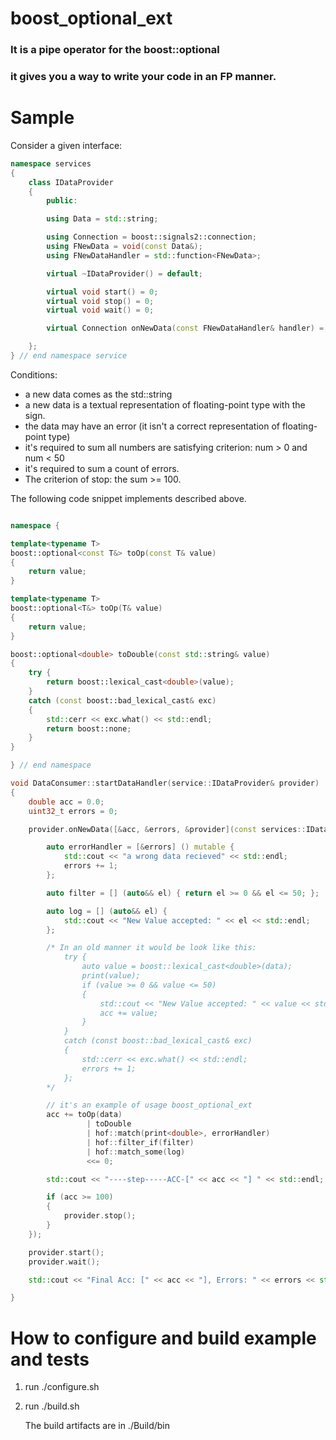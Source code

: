# boost_optional_ext
### It is a pipe operator for the boost::optional
### it gives you a way to write your code in an FP manner.

# Sample

Consider a given interface:

```C++
namespace services
{
    class IDataProvider
    {
        public:

        using Data = std::string;

        using Connection = boost::signals2::connection;
        using FNewData = void(const Data&);
        using FNewDataHandler = std::function<FNewData>;

        virtual ~IDataProvider() = default;

        virtual void start() = 0;
        virtual void stop() = 0;
        virtual void wait() = 0;

        virtual Connection onNewData(const FNewDataHandler& handler) = 0;

    };
} // end namespace service
```

Conditions:

* a new data comes as the std::string
* a new data is a textual representation of floating-point type with the sign.
* the data may have an error (it isn't a correct representation of floating-point type)
* it's required to sum all numbers are satisfying criterion: num > 0 and num < 50
* it's required to sum a count of errors.
* The criterion of stop: the sum >= 100.

The following code snippet implements described above.

```C++

namespace {

template<typename T>
boost::optional<const T&> toOp(const T& value)
{
    return value;
}

template<typename T>
boost::optional<T&> toOp(T& value)
{
    return value;
}

boost::optional<double> toDouble(const std::string& value)
{
    try {
        return boost::lexical_cast<double>(value);
    }
    catch (const boost::bad_lexical_cast& exc)
    {
        std::cerr << exc.what() << std::endl;
        return boost::none;
    }
}

} // end namespace

void DataConsumer::startDataHandler(service::IDataProvider& provider)
{
    double acc = 0.0;
    uint32_t errors = 0;

    provider.onNewData([&acc, &errors, &provider](const services::IDataProvider::Data& data) mutable {

        auto errorHandler = [&errors] () mutable {
            std::cout << "a wrong data recieved" << std::endl;
            errors += 1;
        };

        auto filter = [] (auto&& el) { return el >= 0 && el <= 50; };

        auto log = [] (auto&& el) {
            std::cout << "New Value accepted: " << el << std::endl;
        };

        /* In an old manner it would be look like this:
            try {
                auto value = boost::lexical_cast<double>(data);
                print(value);
                if (value >= 0 && value <= 50)
                {
                    std::cout << "New Value accepted: " << value << std::endl;
                    acc += value;
                }
            }
            catch (const boost::bad_lexical_cast& exc)
            {
                std::cerr << exc.what() << std::endl;
                errors += 1;
            };
        */

        // it's an example of usage boost_optional_ext
        acc += toOp(data)
                 | toDouble
                 | hof::match(print<double>, errorHandler)
                 | hof::filter_if(filter)
                 | hof::match_some(log)
                 <<= 0;

        std::cout << "----step-----ACC-[" << acc << "] " << std::endl;

        if (acc >= 100)
        {
            provider.stop();
        }
    });

    provider.start();
    provider.wait();

    std::cout << "Final Acc: [" << acc << "], Errors: " << errors << std::endl;

}

```

# How to configure and build example and tests

1. run ./configure.sh
2. run ./build.sh

   The build artifacts are in ./Build/bin 
